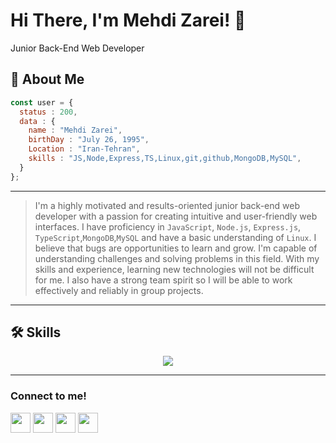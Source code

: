 # Hi There, I'm Mehdi Zarei! 👋

Junior Back-End Web Developer

## 🚀 About Me

```javascript
const user = {
  status : 200,
  data : {
    name : "Mehdi Zarei",
    birthDay : "July 26, 1995",
    Location : "Iran-Tehran",
    skills : "JS,Node,Express,TS,Linux,git,github,MongoDB,MySQL",
  }
};
```
-------------------

>I'm a highly motivated and results-oriented junior back-end web developer with a passion for creating intuitive and user-friendly web interfaces. I have proficiency in `JavaScript`, `Node.js`, ``Express.js``, ``TypeScript``,``MongoDB``,``MySQL`` and have a basic understanding of ``Linux``. I believe that bugs are opportunities to learn and grow. I'm capable of understanding challenges and solving problems in this field. With my skills and experience, learning new technologies will not be difficult for me. I also have a strong team spirit so I will be able to work effectively and reliably in group projects.
--------------------------
## 🛠 Skills

<p align="center">
  <a href="https://skillicons.dev">
    <img src="https://skillicons.dev/icons?i=js,nodejs,express,ts,git,github,linux,mongodb,mysql,postman" />
  </a>
</p>

-------------------
### Connect to me!

<p align="left"><a href="https://www.instagram.com/mehdi.zarei1995/" target="_blank" rel="noreferrer"><img src="https://user-images.githubusercontent.com/136922683/272307184-5c782602-4251-400f-b0aa-f0ebb08c2be9.png" width="32" height="32" /></a> <a href="https://t.me/Mehdiizarei" target="_blank" rel="noreferrer"><img src="https://user-images.githubusercontent.com/136922683/272304750-77048ac7-598a-4f6f-a549-0a3ef7b874d2.png" width="32" height="32" /></a> <a href="https://www.linkedin.com/in/MehdiZareii" target="_blank" rel="noreferrer"><img src="https://user-images.githubusercontent.com/136922683/272305834-1a9f3795-0304-480f-8953-b92a0cfb1ca3.png" width="32" height="32" /></a> <a href="mahdizareiofficial@gmail.com" target="_blank" rel="noreferrer"><img src="https://user-images.githubusercontent.com/136922683/272307679-1e5d5f64-a063-437a-9f1e-fa2d7c8f8932.png" width="32" height="32" /></a>
<p/>
‏‏
  




